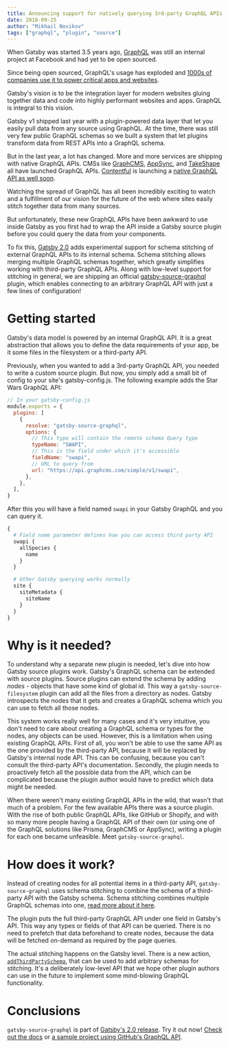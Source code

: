 ```yaml
---
title: Announcing support for natively querying 3rd-party GraphQL APIs with Gatsby
date: 2018-09-25
author: "Mikhail Novikov"
tags: ["graphql", "plugin", "source"]
---
```


When Gatsby was started 3.5 years ago, [GraphQL](https://www.graphql.com/) was still an internal project at Facebook and had yet to be open sourced.

Since being open sourced, GraphQL's usage has exploded and [1000s of companies use it to power critical apps and websites](https://www.graphql.com/case-studies/).

Gatsby's vision is to be the integration layer for modern websites gluing together data and code into highly performant websites and apps. GraphQL is integral to this vision.

Gatsby v1 shipped last year with a plugin-powered data layer that let you easily pull data from any source using GraphQL. At the time, there was still very few public GraphQL schemas so we built a system that let plugins transform data from REST APIs into a GraphQL schema.

But in the last year, a lot has changed. More and more services are shipping with native GraphQL APIs. CMSs like [GraphCMS](https://graphcms.com/), [AppSync](https://aws.amazon.com/appsync/), and [TakeShape](https://www.takeshape.io/) all have launched GraphQL APIs. [Contentful](https://www.contentful.com/) is launching a [native GraphQL API as well soon](https://www.contentful.com/blog/2018/07/04/graphql-abstract-syntax-tree-new-schema/).

Watching the spread of GraphQL has all been incredibly exciting to watch and a fulfillment of our vision for the future of the web where sites easily stitch together data from many sources.

But unfortunately, these new GraphQL APIs have been awkward to use inside Gatsby as you first had to wrap the API inside a Gatsby source plugin before you could query the data from your components.

To fix this, [Gatsby 2.0](/blog/2018-09-17-gatsby-v2/) adds experimental support for schema stitching of external GraphQL APIs to its internal schema. Schema stitching allows merging multiple GraphQL schemas together, which greatly simplifies working with third-party GraphQL APIs. Along with low-level support for stitching in general, we are shipping an official [gatsby-source-graphql](/packages/gatsby-source-graphql/) plugin, which enables connecting to an arbitrary GraphQL API with just a few lines of configuration!

# Getting started

Gatsby's data model is powered by an internal GraphQL API. It is a great abstraction that allows you to define the data requirements of your app, be it some files in the filesystem or a third-party API.

Previously, when you wanted to add a 3rd-party GraphQL API, you needed to write a custom source plugin. But now, you simply add a small bit of config to your site's gatsby-config.js. The following example adds the Star Wars GraphQL API:

```js
// In your gatsby-config.js
module.exports = {
  plugins: [
    {
      resolve: "gatsby-source-graphql",
      options: {
        // This type will contain the remote schema Query type
        typeName: "SWAPI",
        // This is the field under which it's accessible
        fieldName: "swapi",
        // URL to query from
        url: "https://api.graphcms.com/simple/v1/swapi",
      },
    },
  ],
}
```

After this you will have a field named `swapi` in your Gatsby GraphQL and you can query it.

```graphql
{
  # Field name parameter defines how you can access third party API
  swapi {
    allSpecies {
      name
    }
  }

  # Other Gatsby querying works normally
  site {
    siteMetadata {
      siteName
    }
  }
}
```

# Why is it needed?

To understand why a separate new plugin is needed, let's dive into how Gatsby source plugins work. Gatsby's GraphQL schema can be extended with source plugins. Source plugins can extend the schema by adding _nodes_ - objects that have some kind of global id. This way a `gatsby-source-filesystem` plugin can add all the files from a directory as nodes. Gatsby introspects the nodes that it gets and creates a GraphQL schema which you can use to fetch all those nodes.

This system works really well for many cases and it's very intuitive, you don't need to care about creating a GraphQL schema or types for the nodes, any objects can be used. However, this is a limitation when using existing GraphQL APIs. First of all, you won't be able to use the same API as the one provided by the third-party API, because it will be replaced by Gatsby's internal node API. This can be confusing, because you can't consult the third-party API's documentation. Secondly, the plugin needs to proactively fetch all the possible data from the API, which can be complicated because the plugin author would have to predict which data might be needed.

When there weren't many existing GraphQL APIs in the wild, that wasn't that much of a problem. For the few available APIs there was a source plugin. With the rise of both public GraphQL APIs, like GitHub or Shopify, and with so many more people having a GraphQL API of their own (or using one of the GraphQL solutions like Prisma, GraphCMS or AppSync), writing a plugin for each one became unfeasible. Meet `gatsby-source-graphql`.

# How does it work?

Instead of creating nodes for all potential items in a third-party API, `gatsby-source-graphql` uses schema stitching to combine the schema of a third-party API with the Gatsby schema. Schema stitching combines multiple GraphQL schemas into one, [read more about it here](https://www.apollographql.com/docs/graphql-tools/schema-stitching.html).

The plugin puts the full third-party GraphQL API under one field in Gatsby's API. This way any types or fields of that API can be queried. There is no need to prefetch that data beforehand to create nodes, because the data will be fetched on-demand as required by the page queries.

The actual stitching happens on the Gatsby level. There is a new action, [`addThirdPartySchema`](/docs/actions/#addThirdPartySchema), that can be used to add arbitrary schemas for stitching. It's a deliberately low-level API that we hope other plugin authors can use in the future to implement some mind-blowing GraphQL functionality.

# Conclusions

`gatsby-source-graphql` is part of [Gatsby's 2.0 release](/blog/2018-09-17-gatsby-v2/). Try it out now! [Check out the docs](/docs/third-party-graphql) or [a sample project using GitHub's GraphQL API](https://github.com/freiksenet/gatsby-github-displayer).
